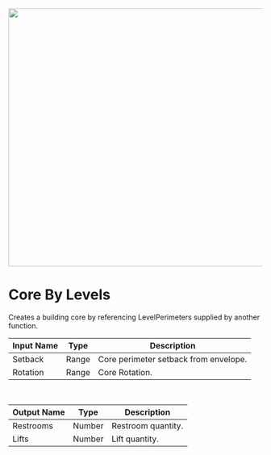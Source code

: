 <img src="preview.png" width="512">

# Core By Levels

Creates a building core by referencing LevelPerimeters supplied by another function.

|Input Name|Type|Description|
|---|---|---|
|Setback|Range|Core perimeter setback from envelope.|
|Rotation|Range|Core Rotation.|


<br>

|Output Name|Type|Description|
|---|---|---|
|Restrooms|Number|Restroom quantity.|
|Lifts|Number|Lift quantity.|

